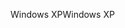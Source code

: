 <span data-ttu-id="3ae73-101">Windows XP</span><span class="sxs-lookup"><span data-stu-id="3ae73-101">Windows XP</span></span>
